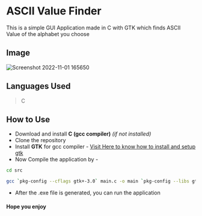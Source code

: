 # ASCII Value Finder 
This is a simple GUI Application made in C with GTK which finds ASCII Value of the alphabet you choose

## Image
![Screenshot 2022-11-01 165650](https://user-images.githubusercontent.com/85222136/199222936-774690c6-e976-428c-a972-17419395a795.png)

## Languages Used
> C

## How to Use
* Download and install **C (gcc compiler)** *(if not installed)*
* Clone the repository
* Install **GTK** for gcc compiler - 
[Visit Here to know how to install and setup gtk](https://www.gtk.org/docs/installations/windows)
* Now Compile the application by -
```bash
cd src

gcc `pkg-config --cflags gtk+-3.0` main.c -o main `pkg-config --libs gtk+-3.0`
```
* After the .exe file is generated, you can run the application

#### Hope you enjoy